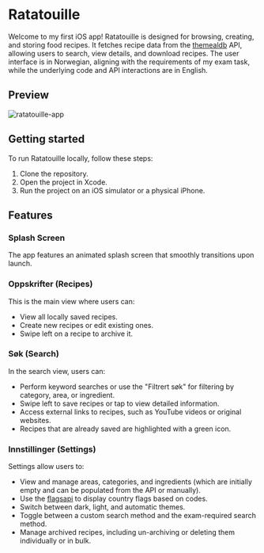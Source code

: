 # Ratatouille
Welcome to my first iOS app! Ratatouille is designed for browsing, creating, and storing food recipes. It fetches recipe data from the [themealdb](https://www.themealdb.com) API, allowing users to search, view details, and download recipes. The user interface is in Norwegian, aligning with the requirements of my exam task, while the underlying code and API interactions are in English.


## Preview
![ratatouille-app](https://github.com/AugustElvevold/2023.11.13-school-ios-exam-ratatouille/assets/89490288/d86e9bf8-a54c-48fe-bae7-e6736c55460c)

## Getting started
To run Ratatouille locally, follow these steps:
1. Clone the repository.
2. Open the project in Xcode.
3. Run the project on an iOS simulator or a physical iPhone.

## Features

### Splash Screen
The app features an animated splash screen that smoothly transitions upon launch.

### Oppskrifter (Recipes)
This is the main view where users can:
- View all locally saved recipes.
- Create new recipes or edit existing ones.
- Swipe left on a recipe to archive it.

### Søk (Search)
In the search view, users can:
- Perform keyword searches or use the "Filtrert søk" for filtering by category, area, or ingredient.
- Swipe left to save recipes or tap to view detailed information.
- Access external links to recipes, such as YouTube videos or original websites.
- Recipes that are already saved are highlighted with a green icon.

### Innstillinger (Settings)
Settings allow users to:
- View and manage areas, categories, and ingredients (which are initially empty and can be populated from the API or manually).
- Use the [flagsapi](https://flagsapi.com) to display country flags based on codes.
- Switch between dark, light, and automatic themes.
- Toggle between a custom search method and the exam-required search method.
- Manage archived recipes, including un-archiving or deleting them individually or in bulk.


